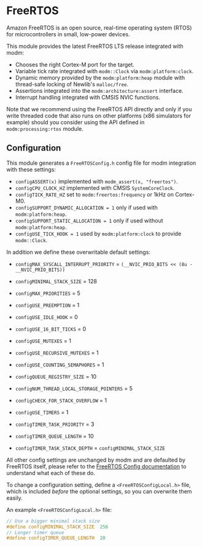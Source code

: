 # FreeRTOS

Amazon FreeRTOS is an open source, real-time operating system (RTOS) for
microcontrollers in small, low-power devices.

This module provides the latest FreeRTOS LTS release integrated with modm:

- Chooses the right Cortex-M port for the target.
- Variable tick rate integrated with `modm::Clock` via `modm:platform:clock`.
- Dynamic memory provided by the `modm:platform:heap` module with thread-safe
  locking of Newlib's `malloc/free`.
- Assertions integrated into the `modm:architecture:assert` interface.
- Interrupt handling integrated with CMSIS NVIC functions.

Note that we recommend using the FreeRTOS API directly and only if you write
threaded code that also runs on other platforms (x86 simulators for example)
should you consider using the API defined in `modm:processing:rtos` module.


## Configuration

This module generates a `FreeRTOSConfig.h` config file for modm integration with
these settings:

- `configASSERT(x)` implemented with `modm_assert(x, "freertos")`.
- `configCPU_CLOCK_HZ` implemented with CMSIS `SystemCoreClock`.
- `configTICK_RATE_HZ` set to `modm:freertos:frequency` or 1kHz on Cortex-M0.
- `configSUPPORT_DYNAMIC_ALLOCATION = 1` only if used with `modm:platform:heap`.
- `configSUPPORT_STATIC_ALLOCATION = 1` only if used without `modm:platform:heap`.
- `configUSE_TICK_HOOK = 1` used by `modm:platform:clock` to provide `modm::Clock`.

In addition we define these overwritable default settings:

- `configMAX_SYSCALL_INTERRUPT_PRIORITY` = `(__NVIC_PRIO_BITS << (8u - __NVIC_PRIO_BITS))`

- `configMINIMAL_STACK_SIZE` = 128
- `configMAX_PRIORITIES` = 5
- `configUSE_PREEMPTION` = 1
- `configUSE_IDLE_HOOK` = 0
- `configUSE_16_BIT_TICKS` = 0

- `configUSE_MUTEXES` = 1
- `configUSE_RECURSIVE_MUTEXES` = 1
- `configUSE_COUNTING_SEMAPHORES` = 1
- `configQUEUE_REGISTRY_SIZE` = 10
- `configNUM_THREAD_LOCAL_STORAGE_POINTERS` = 5
- `configCHECK_FOR_STACK_OVERFLOW` = 1

- `configUSE_TIMERS` = 1
- `configTIMER_TASK_PRIORITY` = 3
- `configTIMER_QUEUE_LENGTH` = 10
- `configTIMER_TASK_STACK_DEPTH` = `configMINIMAL_STACK_SIZE`

All other config settings are unchanged by modm and are defaulted by FreeRTOS
itself, please refer to the [FreeRTOS Config documentation][config] to
understand what each of these do.

To change a configuration setting, define a `<FreeRTOSConfigLocal.h>` file,
which is included *before* the optional settings, so you can overwrite them
easily.

An example `<FreeRTOSConfigLocal.h>` file:

```c
// Use a bigger minimal stack size
#define configMINIMAL_STACK_SIZE  256
// Longer timer queue
#define configTIMER_QUEUE_LENGTH  20
```

[config]: https://www.freertos.org/a00110.html
